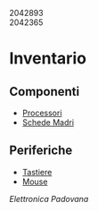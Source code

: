 2042893  
2042365

# Inventario

## Componenti

* [Processori](./componenti/processori.md)
* [Schede Madri](./componenti/schede_madri.md)

## Periferiche

* [Tastiere](./periferiche/tastiere.md)
* [Mouse](./periferiche/mouse.md)

*Elettronica Padovana*
